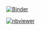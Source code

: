 [![Binder](https://mybinder.org/badge_logo.svg)](https://mybinder.org/v2/gh/AndSemenoff/my-first-binder/HEAD?labpath=start.ipynb)


[![nbviewer](https://raw.githubusercontent.com/jupyter/design/master/logos/Badges/nbviewer_badge.svg)](https://nbviewer.jupyter.org/github/AndSemenoff/my-first-binder/tree/main/start.ipynb)